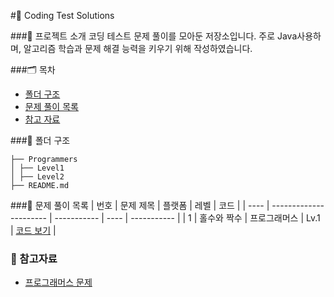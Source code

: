 #📝 Coding Test Solutions

###👋 프로젝트 소개
코딩 테스트 문제 풀이를 모아둔 저장소입니다. 주로 Java사용하며, 알고리즘 학습과 문제 해결 능력을 키우기 위해 작성하였습니다.

###🗂️ 목차
- [폴더 구조](#폴더-구조)
- [문제 풀이 목록](#문제-풀이-목록)
- [참고 자료](#참고-자료)

###📂 폴더 구조
```
├── Programmers
│ ├── Level1
│ ├── Level2
├── README.md
```

###📑 문제 풀이 목록
| 번호 | 문제 제목              | 플랫폼      | 레벨 | 코드        |
| ---- | ---------------------- | ----------- | ---- | ----------- |
| 1    | 홀수와 짝수              | 프로그래머스 | Lv.1 | [코드 보기](./Programmers/Level1/OddEven.java) |

### 📌 참고자료
- [프로그래머스 문제](https://programmers.co.kr/)
